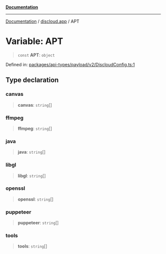 [**Documentation**](../../README.md)

***

[Documentation](../../packages.md) / [discloud.app](../README.md) / APT

# Variable: APT

> `const` **APT**: `object`

Defined in: [packages/api-types/payload/v2/DiscloudConfig.ts:1](https://github.com/discloud/discloud.app/blob/ff86a7704bdfa4b9011141068419f0a48ab50b8b/packages/api-types/payload/v2/DiscloudConfig.ts#L1)

## Type declaration

### canvas

> **canvas**: `string`[]

### ffmpeg

> **ffmpeg**: `string`[]

### java

> **java**: `string`[]

### libgl

> **libgl**: `string`[]

### openssl

> **openssl**: `string`[]

### puppeteer

> **puppeteer**: `string`[]

### tools

> **tools**: `string`[]

